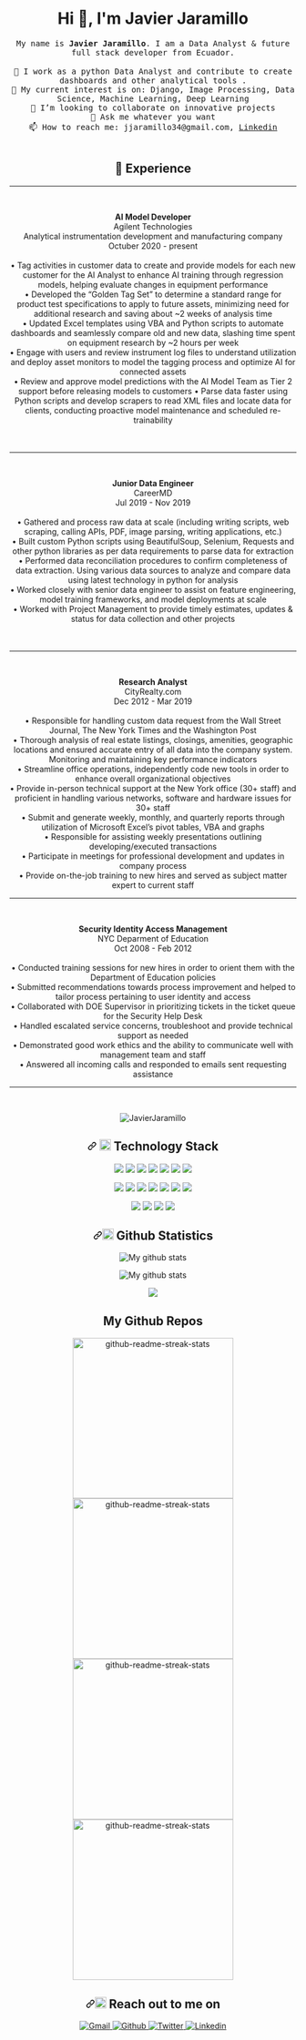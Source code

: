 <h1 align="center">Hi 👋, I'm Javier Jaramillo</h1>

<p align="center">
  <samp>
My name is <strong>Javier Jaramillo</strong>. I am a Data Analyst & future full stack developer from Ecuador.
  </samp><br><br>
  <samp>
    🔭 I work as a python Data Analyst and contribute to create dashboards and other analytical tools .</br>
    🌱 My current interest is on: Django, Image Processing, Data Science, Machine Learning, Deep Learning </br>
    👯 I’m looking to collaborate on innovative projects</br>
    💬 Ask me whatever you want</br>
    📫 How to reach me: jjaramillo34@gmail.com, 
    <a href="https://www.linkedin.com/in/javierjaramillo1//">Linkedin</a></br>
  </samp>
  <br> 

<h2 align="center">💬 Experience</h2>
<hr><br>
<p align="center">
  <spam>
    <strong>AI Model Developer</strong></spam><br>
    Agilent Technologies<br>
    Analytical instrumentation development and manufacturing company<br>
    Octuber 2020 - present<br><br>
   •	Tag activities in customer data to create and provide models for each new customer for the AI Analyst to enhance AI training through regression   models, helping evaluate changes in equipment performance<br>
•	Developed the “Golden Tag Set” to determine a standard range for product test specifications to apply to future assets, minimizing need for additional research and saving about ~2 weeks of analysis time<br>
•	Updated Excel templates using VBA and Python scripts to automate dashboards and seamlessly compare old and new data, slashing time spent on equipment research by ~2 hours per week<br>
•	Engage with users and review instrument log files to understand utilization and deploy asset monitors to model the tagging process and optimize AI for connected assets<br>
•	Review and approve model predictions with the AI Model Team as Tier 2 support before releasing models to customers
•	Parse data faster using Python scripts and develop scrapers to read XML files and locate data for clients, conducting proactive model maintenance and scheduled re-trainability<br>
<br><br>
  </spam>
</p>   
<hr>
<br>

<p align="center">
  <spam>
    <strong>Junior Data Engineer</strong></spam><br>
    CareerMD<br>
    Jul 2019 - Nov 2019<br><br>
    • Gathered and process raw data at scale (including writing scripts, web scraping, calling APIs, PDF, image parsing, writing applications, etc.)</br>
    • Built custom Python scripts using BeautifulSoup, Selenium, Requests and other python libraries as per data requirements to parse data for extraction</br>
    • Performed data reconciliation procedures to confirm completeness of data extraction. Using various data sources to analyze and compare data using latest            technology in python for analysis</br>
    • Worked closely with senior data engineer to assist on feature engineering, model training frameworks, and model deployments at scale</br>
    • Worked with Project Management to provide timely estimates, updates & status for data collection and other projects</br>
    </br></br>
  </spam>
</p>
<hr>
<br>

<p align="center">
  <spam>
    <strong>Research Analyst</strong></spam><br>
    CityRealty.com<br>
    Dec 2012 - Mar 2019<br><br>
    • Responsible for handling custom data request from the Wall Street Journal, The New York Times and the Washington Post</br>
    • Thorough analysis of real estate listings, closings, amenities, geographic locations and ensured accurate entry of all data into the company system.            Monitoring and maintaining key performance indicators</br>
    • Streamline office operations, independently code new tools in order to enhance overall organizational objectives</br>
    • Provide in-person technical support at the New York office (30+ staff) and proficient in handling various networks, software and hardware issues for 30+  staff</br>
    • Submit and generate weekly, monthly, and quarterly reports through utilization of Microsoft Excel’s pivot tables, VBA and graphs</br>
    • Responsible for assisting weekly presentations outlining developing/executed transactions</br>
    • Participate in meetings for professional development and updates in company process</br>
    • Provide on-the-job training to new hires and served as subject matter expert to current staff</br>
  </spam>
</p>
<hr>
<br>

<p align="center">
  <spam>
    <strong>Security Identity Access Management</strong></spam><br>
    NYC Deparment of Education<br>
    Oct 2008 - Feb 2012<br><br>
    • Conducted training sessions for new hires in order to orient them with the Department of Education policies</br>
    • Submitted recommendations towards process improvement and helped to tailor process pertaining to user identity and access</br>
    • Collaborated with DOE Supervisor in prioritizing tickets in the ticket queue for the Security Help Desk</br>
    • Handled escalated service concerns, troubleshoot and provide technical support as needed</br>
    • Demonstrated good work ethics and the ability to communicate well with management team and staff</br>
    • Answered all incoming calls and responded to emails sent requesting assistance</br>
  </spam>
</p>
<hr>
<br>

<p align="center">
<img src="https://komarev.com/ghpvc/?username=jjaramillo34" alt="JavierJaramillo" data-canonical-src="https://komarev.com/ghpvc/?username=jjaramillo34" style="max-width:100%;">
</p>
</p>

<h2 align="center"><a id="user-content---technology-stack" class="anchor" aria-hidden="true" href="#--technology-stack"><svg class="octicon octicon-link" viewBox="0 0 16 16" version="1.1" width="16" height="16" aria-hidden="true"><path fill-rule="evenodd" d="M7.775 3.275a.75.75 0 001.06 1.06l1.25-1.25a2 2 0 112.83 2.83l-2.5 2.5a2 2 0 01-2.83 0 .75.75 0 00-1.06 1.06 3.5 3.5 0 004.95 0l2.5-2.5a3.5 3.5 0 00-4.95-4.95l-1.25 1.25zm-4.69 9.64a2 2 0 010-2.83l2.5-2.5a2 2 0 012.83 0 .75.75 0 001.06-1.06 3.5 3.5 0 00-4.95 0l-2.5 2.5a3.5 3.5 0 004.95 4.95l1.25-1.25a.75.75 0 00-1.06-1.06l-1.25 1.25a2 2 0 01-2.83 0z"></path></svg></a> <g-emoji class="g-emoji" alias="telescope" fallback-src="https://github.githubassets.com/images/icons/emoji/unicode/1f52d.png"><img class="emoji" alt="telescope" height="20" width="20" src="https://github.githubassets.com/images/icons/emoji/unicode/1f52d.png"></g-emoji> Technology Stack</h2>

<p align="center">
  <img src="https://img.shields.io/badge/Python-FFD43B?style=for-the-badge&logo=python&logoColor=blue" />
  <img src="https://img.shields.io/badge/Java-ED8B00?style=for-the-badge&logo=java&logoColor=white" />
  <img src="https://img.shields.io/badge/json-5E5C5C?style=for-the-badge&logo=json&logoColor=white" />
  <img src="https://img.shields.io/badge/R-276DC3?style=for-the-badge&logo=r&logoColor=white" />
  <img src="https://img.shields.io/badge/MySQL-00000F?style=for-the-badge&logo=mysql&logoColor=white" />
  <img src="https://img.shields.io/badge/PostgreSQL-316192?style=for-the-badge&logo=postgresql&logoColor=white" />
  <img src="https://img.shields.io/badge/MongoDB-4EA94B?style=for-the-badge&logo=mongodb&logoColor=white" />
</p>
<p align="center">
      <img src="https://img.shields.io/badge/Django-092E20?style=for-the-badge&logo=django&logoColor=white" />
      <img src="https://img.shields.io/badge/Flask-000000?style=for-the-badge&logo=flask&logoColor=white" />
      <img src="https://img.shields.io/badge/Streamlit-FF4B4B?style=for-the-badge&logo=Streamlit&logoColor=white" />
      <img src="https://img.shields.io/badge/fastapi-109989?style=for-the-badge&logo=FASTAPI&logoColor=white" />
      <img src="https://img.shields.io/badge/Jupyter-F37626.svg?&style=for-the-badge&logo=Jupyter&logoColor=white" />
      <img src="https://img.shields.io/badge/OpenCV-27338e?style=for-the-badge&logo=OpenCV&logoColor=white" />
      <img src="https://img.shields.io/badge/Selenium-43B02A?style=for-the-badge&logo=Selenium&logoColor=white" />
</p>
<p align="center">
  <img src="https://img.shields.io/badge/Visual_Studio_Code-0078D4?style=for-the-badge&logo=visual%20studio%20code&logoColor=white" />
  <img src="https://img.shields.io/badge/sublime_text-%23575757.svg?&style=for-the-badge&logo=sublime-text&logoColor=important" />
  <img src="https://img.shields.io/badge/Microsoft_Excel-217346?style=for-the-badge&logo=microsoft-excel&logoColor=white" />
  <img src="https://img.shields.io/badge/Tableau-E97627?style=for-the-badge&logo=Tableau&logoColor=white" />
</p>

<h2 align="center"><a id="user-content--github-statistics-" class="anchor" aria-hidden="true" href="#-github-statistics-"><svg class="octicon octicon-link" viewBox="0 0 16 16" version="1.1" width="16" height="16" aria-hidden="true"><path fill-rule="evenodd" d="M7.775 3.275a.75.75 0 001.06 1.06l1.25-1.25a2 2 0 112.83 2.83l-2.5 2.5a2 2 0 01-2.83 0 .75.75 0 00-1.06 1.06 3.5 3.5 0 004.95 0l2.5-2.5a3.5 3.5 0 00-4.95-4.95l-1.25 1.25zm-4.69 9.64a2 2 0 010-2.83l2.5-2.5a2 2 0 012.83 0 .75.75 0 001.06-1.06 3.5 3.5 0 00-4.95 0l-2.5 2.5a3.5 3.5 0 004.95 4.95l1.25-1.25a.75.75 0 00-1.06-1.06l-1.25 1.25a2 2 0 01-2.83 0z"></path></svg></a><g-emoji class="g-emoji" alias="bird" fallback-src="https://github.githubassets.com/images/icons/emoji/unicode/1f426.png"><img class="emoji" alt="bird" height="20" width="20" src="https://github.githubassets.com/images/icons/emoji/unicode/1f426.png"></g-emoji> Github Statistics </h2>

<p align="center">
<img align="center" src="https://github-readme-streak-stats.herokuapp.com?user=jjaramillo34&theme=vue-dark&hide_border=true&date_format=M%20j%5B%2C%20Y%5D" alt="My github stats" />
</p>
<p align="center">
<img align="center" src="https://github-readme-stats.vercel.app/api?username=jjaramillo34&show_icons=true&include_all_commits=true&theme=cobalt&hide_border=true" alt="My github stats" /> 
</p>
<p align="center">
<img align="center" src="https://github-readme-stats.vercel.app/api/top-langs/?username=jjaramillo34&layout=compact&theme=cobalt&hide_border=true" />
</p>

<h2 align="center">My Github Repos</h2>
<p align="center">
  <img width="282" src="https://denvercoder1-github-readme-stats.vercel.app/api/pin/?username=jjaramillo34&repo=pyimagesearchuniversity_course&theme=react&bg_color=273849&title_color=F85D7F&icon_color=F8D866&hide_border=true&show_icons=false" alt="github-readme-streak-stats">
  <img width="282" src="https://denvercoder1-github-readme-stats.vercel.app/api/pin/?username=jjaramillo34&repo=demo-image-processing&theme=react&bg_color=273849&title_color=F85D7F&icon_color=F8D866&hide_border=true&show_icons=false" alt="github-readme-streak-stats">
  <img width="282" src="https://denvercoder1-github-readme-stats.vercel.app/api/pin/?username=jjaramillo34&repo=fastapi-mongo&theme=react&bg_color=273849&title_color=F85D7F&icon_color=F8D866&hide_border=true&show_icons=false" alt="github-readme-streak-stats">
  <img width="282" src="https://denvercoder1-github-readme-stats.vercel.app/api/pin/?username=jjaramillo34&repo=fastapi_course&theme=react&bg_color=273849&title_color=F85D7F&icon_color=F8D866&hide_border=true&show_icons=false" alt="github-readme-streak-stats">
</p>
<h2 align="center"><a id="user-content--reach-out-to-me-on" class="anchor" aria-hidden="true" href="#-reach-out-to-me-on"><svg class="octicon octicon-link" viewBox="0 0 16 16" version="1.1" width="16" height="16" aria-hidden="true"><path fill-rule="evenodd" d="M7.775 3.275a.75.75 0 001.06 1.06l1.25-1.25a2 2 0 112.83 2.83l-2.5 2.5a2 2 0 01-2.83 0 .75.75 0 00-1.06 1.06 3.5 3.5 0 004.95 0l2.5-2.5a3.5 3.5 0 00-4.95-4.95l-1.25 1.25zm-4.69 9.64a2 2 0 010-2.83l2.5-2.5a2 2 0 012.83 0 .75.75 0 001.06-1.06 3.5 3.5 0 00-4.95 0l-2.5 2.5a3.5 3.5 0 004.95 4.95l1.25-1.25a.75.75 0 00-1.06-1.06l-1.25 1.25a2 2 0 01-2.83 0z"></path></svg></a><g-emoji class="g-emoji" alias="mailbox" fallback-src="https://github.githubassets.com/images/icons/emoji/unicode/1f4eb.png"><img class="emoji" alt="mailbox" height="20" width="20" src="https://github.githubassets.com/images/icons/emoji/unicode/1f4eb.png"></g-emoji> Reach out to me on</h2>

<p align="center">
  <a href="mailto:jjaramillo34@gmail.com" rel="nofollow">
    <img alt="Gmail" src="https://img.shields.io/badge/Gmail-D14836?style=for-the-badge&logo=gmail&logoColor=white"/>
  </a>
  <a href="https://github.com/jjaramillo34/" rel="nofollow">
    <img alt="Github" src="https://img.shields.io/badge/GitHub-%2312100E.svg?&style=for-the-badge&logo=Github&logoColor=white"/>
  </a>
  <a href="https://twitter.com/jejaramilloc" rel="nofollow">
    <img alt="Twitter" src="https://img.shields.io/badge/Twitter-1DA1F2?style=for-the-badge&logo=twitter&logoColor=whit"/>
  </a>
  <a href="https://www.linkedin.com/in/javierjaramillo1/" rel="nofollow">
    <img alt="Linkedin" src="https://img.shields.io/badge/LinkedIn-0077B5?style=for-the-badge&logo=linkedin&logoColor=white"/>
  </a>
</p>

<!--
**Javier Jaramillo** is a ✨ _special_ ✨ repository because its `README.md` (this file) appears on your GitHub profile.

Here are some ideas to get you started:

- 🔭 I’m currently working on ...
- 🌱 I’m currently learning ...
- 👯 I’m looking to collaborate on ...
- 🤔 I’m looking for help with ...
- 💬 Ask me about ...
- 📫 How to reach me: ...
- 😄 Pronouns: ...
- ⚡ Fun fact: ...
-->
